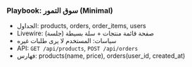 ### Playbook: سوق التمور (Minimal)

- الجداول: products, orders, order_items, users
- Livewire: صفحة قائمة منتجات + سلة بسيطة (جلسة)
- سياسات: المستخدم لا يرى طلبات غيره
- API: `GET /api/products`, `POST /api/orders`
- فهارس: products(name, price), orders(user_id, created_at)